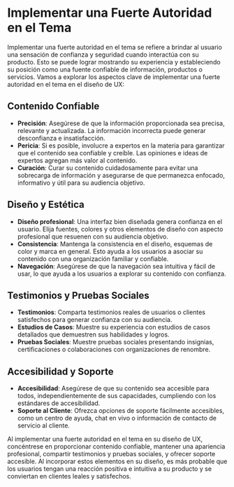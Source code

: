 # Implementar una Fuerte Autoridad en el Tema

Implementar una fuerte autoridad en el tema se refiere a brindar al usuario una sensación de confianza y seguridad cuando interactúa con su producto. Esto se puede lograr mostrando su experiencia y estableciendo su posición como una fuente confiable de información, productos o servicios. Vamos a explorar los aspectos clave de implementar una fuerte autoridad en el tema en el diseño de UX:

## Contenido Confiable

- **Precisión**: Asegúrese de que la información proporcionada sea precisa, relevante y actualizada. La información incorrecta puede generar desconfianza e insatisfacción.
- **Pericia**: Si es posible, involucre a expertos en la materia para garantizar que el contenido sea confiable y creíble. Las opiniones e ideas de expertos agregan más valor al contenido.
- **Curación**: Curar su contenido cuidadosamente para evitar una sobrecarga de información y asegurarse de que permanezca enfocado, informativo y útil para su audiencia objetivo.

## Diseño y Estética

- **Diseño profesional**: Una interfaz bien diseñada genera confianza en el usuario. Elija fuentes, colores y otros elementos de diseño con aspecto profesional que resuenen con su audiencia objetivo.
- **Consistencia**: Mantenga la consistencia en el diseño, esquemas de color y marca en general. Esto ayuda a los usuarios a asociar su contenido con una organización familiar y confiable.
- **Navegación**: Asegúrese de que la navegación sea intuitiva y fácil de usar, lo que ayuda a los usuarios a explorar su contenido con confianza.

## Testimonios y Pruebas Sociales

- **Testimonios**: Comparta testimonios reales de usuarios o clientes satisfechos para generar confianza con su audiencia.
- **Estudios de Casos**: Muestre su experiencia con estudios de casos detallados que demuestren sus habilidades y logros.
- **Pruebas Sociales**: Muestre pruebas sociales presentando insignias, certificaciones o colaboraciones con organizaciones de renombre.

## Accesibilidad y Soporte

- **Accesibilidad**: Asegúrese de que su contenido sea accesible para todos, independientemente de sus capacidades, cumpliendo con los estándares de accesibilidad.
- **Soporte al Cliente**: Ofrezca opciones de soporte fácilmente accesibles, como un centro de ayuda, chat en vivo o información de contacto de servicio al cliente.

Al implementar una fuerte autoridad en el tema en su diseño de UX, concéntrese en proporcionar contenido confiable, mantener una apariencia profesional, compartir testimonios y pruebas sociales, y ofrecer soporte accesible. Al incorporar estos elementos en su diseño, es más probable que los usuarios tengan una reacción positiva e intuitiva a su producto y se conviertan en clientes leales y satisfechos.
